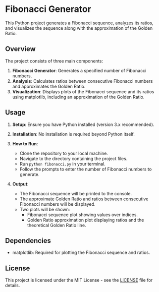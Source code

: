 # Fibonacci Generator

This Python project generates a Fibonacci sequence, analyzes its ratios, and visualizes the sequence along with the approximation of the Golden Ratio.

## Overview

The project consists of three main components:
1. **Fibonacci Generator**: Generates a specified number of Fibonacci numbers.
2. **Analysis**: Calculates ratios between consecutive Fibonacci numbers and approximates the Golden Ratio.
3. **Visualization**: Displays plots of the Fibonacci sequence and its ratios using matplotlib, including an approximation of the Golden Ratio.

## Usage

1. **Setup**: Ensure you have Python installed (version 3.x recommended).

2. **Installation**: No installation is required beyond Python itself.

3. **How to Run**:
   - Clone the repository to your local machine.
   - Navigate to the directory containing the project files.
   - Run `python fibonacci.py` in your terminal.
   - Follow the prompts to enter the number of Fibonacci numbers to generate.

4. **Output**:
   - The Fibonacci sequence will be printed to the console.
   - The approximate Golden Ratio and ratios between consecutive Fibonacci numbers will be displayed.
   - Two plots will be shown:
     - Fibonacci sequence plot showing values over indices.
     - Golden Ratio approximation plot displaying ratios and the theoretical Golden Ratio line.

## Dependencies

- matplotlib: Required for plotting the Fibonacci sequence and ratios.

## License

This project is licensed under the MIT License - see the [LICENSE](LICENSE) file for details.
